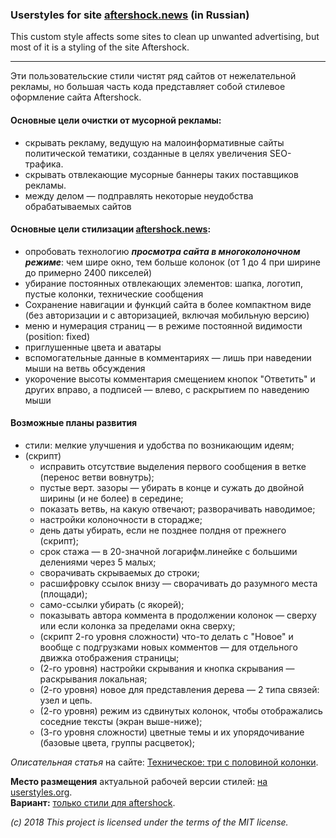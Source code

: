 ### Userstyles for site [aftershock.news](https://aftershock.news) (in Russian)

This custom style affects some sites to clean up unwanted advertising, but most of it is a styling of the site Aftershock.

---

Эти пользовательские стили чистят ряд сайтов от нежелательной рекламы, но большая часть кода представляет собой стилевое оформление сайта Aftershock.

#### Основные цели очистки от мусорной рекламы:

* скрывать рекламу, ведущую на малоинформативные сайты политической тематики, созданные в целях увеличения SEO-трафика.
* скрывать отвлекающие мусорные баннеры таких поставщиков рекламы.
* между делом &mdash; подправлять некоторые неудобства обрабатываемых сайтов

#### Основные цели стилизации  [aftershock.news](https://aftershock.news):

* опробовать технологию **_просмотра сайта в многоколоночном режиме_**: чем шире окно, тем больше колонок (от 1 до 4 при ширине до примерно 2400 пикселей)
* убирание постоянных отвлекающих элементов: шапка, логотип, пустые колонки, технические сообщения
* Сохранение навигации и функций сайта в более компактном виде (без авторизации и с авторизацией, включая мобильную версию)
* меню и нумерация страниц &mdash; в режиме постоянной видимости (position: fixed)
* приглушенные цвета и аватары
* вспомогательные данные в комментариях &mdash; лишь при наведении мыши на ветвь обсуждения
* укорочение высоты комментария смещением кнопок "Ответить" и других вправо, а подписей &mdash; влево, с раскрытием по наведению мыши

#### Возможные планы развития

* стили: мелкие улучшения и удобства по возникающим идеям;
* (скрипт)
    * исправить отсутствие выделения первого сообщения в ветке (перенос ветви вовнутрь);
    * пустые верт. зазоры &mdash; убирать в конце и сужать до двойной ширины (и не более) в середине;
    * показать ветвь, на какую отвечают; разворачивать наводимое;
    * настройки колоночности в сторадже;
    * день даты убирать, если не позднее полдня от прежнего (скрипт);
    * срок стажа &mdash; в 20-значной логарифм.линейке с большими делениями через 5 малых;
    * сворачивать скрываемых до строки;
    * расшифровку ссылок внизу &mdash; сворачивать до разумного места (площади);
    * само-ссылки убирать (с якорей);
    * показывать автора коммента в продолжении колонок &mdash; сверху или если колонка за пределами окна сверху;
    * (скрипт 2-го уровня сложности) что-то делать с "Новое" и вообще с подгрузками новых комментов &mdash; для отдельного движка отображения страницы;
    * (2-го уровня) настройки скрывания и кнопка скрывания &mdash; раскрывания локальная;
    * (2-го уровня) новое для представления дерева &mdash; 2 типа связей: узел и цепь.
    * (2-го уровня) режим из сдвинутых колонок, чтобы отображались  соседние тексты (экран выше-ниже);
    * (3-го уровня сложности) цветные темы и их упорядочивание (базовые цвета, группы расцветок);

_Описательная статья_ на сайте:  [Техническое: три с половиной колонки](https://aftershock.news/?q=node/613633).

**Место размещения** актуальной рабочей версии стилей: [на userstyles.org](https://userstyles.org/styles/120609/clean-polit-garbage).<br>
**Вариант:** [только стили для aftershock](https://userstyles.org/styles/142209/aftershock-news-cleaning).

_(c) 2018 This project is licensed under the terms of the MIT license._